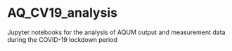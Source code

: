 # AQ_CV19_analysis
Jupyter notebooks for the analysis of AQUM output and measurement data during the COVID-19 lockdown period
